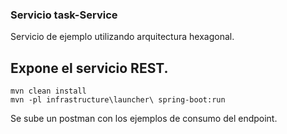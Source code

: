 ### Servicio task-Service
Servicio de ejemplo utilizando arquitectura hexagonal.

## Expone el servicio REST.
```
mvn clean install
mvn -pl infrastructure\launcher\ spring-boot:run 
```
Se sube un postman con los ejemplos de consumo del endpoint.

